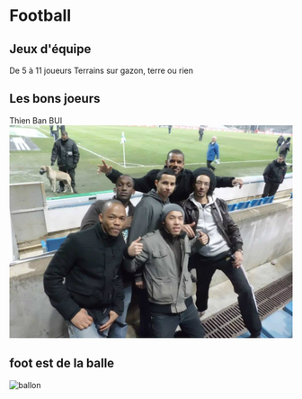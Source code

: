 # Football

## Jeux d'équipe
De 5 à 11 joueurs 
Terrains sur gazon, terre ou rien 

## Les bons joeurs 
Thien Ban BUI
![BIG TEAM](/images/TB.jpg)


## foot est de la balle
![ballon](https://www.webstickersmuraux.com/fr/img/mag372-png/folder/products-detalle-png/stickers-muraux-ballon-de-football-drapeau-de-l-allemagne.png)
